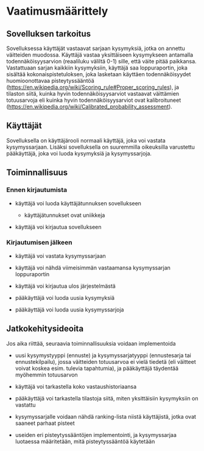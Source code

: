 # Vaatimusmäärittely

## Sovelluksen tarkoitus

Sovelluksessa käyttäjät vastaavat sarjaan kysymyksiä, jotka on annettu väitteiden muodossa. Käyttäjä vastaa yksittäiseen kysymykseen antamalla todennäköisyysarvion (reaaliluku väliltä 0-1) sille, että väite pitää paikkansa. Vastattuaan sarjan kaikkiin kysymyksiin, käyttäjä saa loppuraportin, joka sisältää kokonaispistetuloksen, joka lasketaan käyttäen todennäköisyydet huomioonottavaa pisteytyssääntöä (https://en.wikipedia.org/wiki/Scoring_rule#Proper_scoring_rules), ja tilaston siitä, kuinka hyvin todennäköisyysarviot vastaavat väittämien totuusarvoja eli kuinka hyvin todennäköisyysarviot ovat kalibroituneet (https://en.wikipedia.org/wiki/Calibrated_probability_assessment).

## Käyttäjät

Sovelluksella on käyttäjärooli normaali käyttäjä, joka voi vastata kysymyssarjaan. Lisäksi sovelluksella on suuremmilla oikeuksilla varustettu pääkäyttäjä, joka voi luoda kysymyksiä ja kysymyssarjoja.

## Toiminnallisuus

### Ennen kirjautumista

- käyttäjä voi luoda käyttäjätunnuksen sovellukseen
  - käyttäjätunnukset ovat uniikkeja

- käyttäjä voi kirjautua sovellukseen

### Kirjautumisen jälkeen

- käyttäjä voi vastata kysymyssarjaan

- käyttäjä voi nähdä viimeisimmän vastaamansa kysymyssarjan loppuraportin

- käyttäjä voi kirjautua ulos järjestelmästä

- pääkäyttäjä voi luoda uusia kysymyksiä

- pääkäyttäjä voi luoda uusia kysymyssarjoja

## Jatkokehitysideoita

Jos aika riittää, seuraavia toiminnallisuuksia voidaan implementoida

- uusi kysymystyyppi (ennuste) ja kysymyssarjatyyppi (ennustesarja tai ennustekilpailu), jossa väitteiden totuusarvoa ei vielä tiedetä (eli väitteet voivat koskea esim. tulevia tapahtumia), ja pääkäyttäjä täydentää myöhemmin totuusarvon

- käyttäjä voi tarkastella koko vastaushistoriaansa

- pääkäyttäjä voi tarkastella tilastoja siitä, miten yksittäisiin kysymyksiin on vastattu

- kysymyssarjalle voidaan nähdä ranking-lista niistä käyttäjistä, jotka ovat saaneet parhaat pisteet

- useiden eri pisteytyssääntöjen implementointi, ja kysymyssarjaa luotaessa määritetään, mitä pisteytyssääntöä käytetään